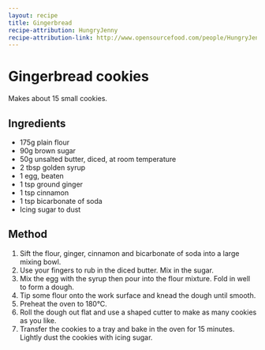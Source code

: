 ```yaml
---
layout: recipe
title: Gingerbread
recipe-attribution: HungryJenny
recipe-attribution-link: http://www.opensourcefood.com/people/HungryJenny/recipes/soft-christmas-gingerbread-cookies
---
```


# Gingerbread cookies

Makes about 15 small cookies.

## Ingredients

* 175g plain flour
* 90g brown sugar
* 50g unsalted butter, diced, at room temperature
* 2 tbsp golden syrup
* 1 egg, beaten
* 1 tsp ground ginger
* 1 tsp cinnamon
* 1 tsp bicarbonate of soda
* Icing sugar to dust

## Method

1. Sift the flour, ginger, cinnamon and bicarbonate of soda into a large
   mixing bowl.
2. Use your fingers to rub in the diced butter. Mix in the sugar.
3. Mix the egg with the syrup then pour into the flour mixture. Fold in
   well to form a dough.
4. Tip some flour onto the work surface and knead the dough until
   smooth.
5. Preheat the oven to 180°C.
6. Roll the dough out flat and use a shaped cutter to make as many
   cookies as you like.
7. Transfer the cookies to a tray and bake in the oven for 15 minutes.
   Lightly dust the cookies with icing sugar.

